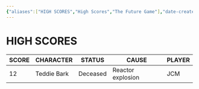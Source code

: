 ```yaml
---
{"aliases":["HIGH SCORES","High Scores","The Future Game"],"date-created":"2023-04-14T00:04","date-modified":"2024-01-08T22:19","dg-publish":true,"tags":["mosh","tfg"],"title":"HIGH SCORES","up":[["mothership"]],"dg-path":"mothership/TFG.md","permalink":"/mothership/tfg/","dgPassFrontmatter":true}
---
```



# HIGH SCORES

| SCORE | CHARACTER   | STATUS   | CAUSE             | PLAYER |
| ----- | ----------- | -------- | ----------------- | ------ |
| 12    | Teddie Bark | Deceased | Reactor explosion | JCM    | 
